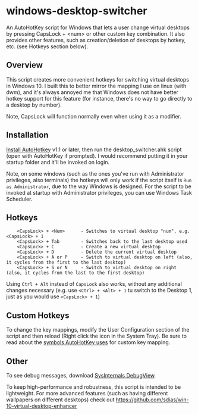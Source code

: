 # windows-desktop-switcher
An AutoHotKey script for Windows that lets a user change virtual desktops by pressing CapsLock + &lt;num> or other custom key combination. It also provides other features, such as creation/deletion of desktops by hotkey, etc. (see Hotkeys section below).

## Overview
This script creates more convenient hotkeys for switching virtual desktops in Windows 10. I built this to better mirror
the mapping I use on linux (with dwm), and it's always annoyed me that Windows does not have better
hotkey support for this feature (for instance, there's no way to go directly to a desktop by number).

Note, CapsLock will function normally even when using it as a modifier.

## Installation
[Install AutoHotkey](https://autohotkey.com/download/) v1.1 or later, then run the desktop_switcher.ahk script (open with AutoHotKey if prompted). I would recommend putting it in your startup folder and it'll be invoked on login. 

Note, on some windows (such as the ones you've run with Administrator privileges, also terminals) the hotkeys will only work if the script itself is `Run as Administrator`, due to the way Windows is designed. For the script to be invoked at startup with Administrator privileges, you can use Windows Task Scheduler.

## Hotkeys
        <CapsLock> + <Num>      - Switches to virtual desktop "num", e.g. <CapsLock> + 1
        <CapsLock> + Tab        - Switches back to the last desktop used
        <CapsLock> + C          - Create a new virtual desktop
        <CapsLock> + D          - Delete the current virtual desktop
        <CapsLock> + A or P     - Switch to virtual desktop on left (also, it cycles from the first to the last desktop)
        <CapsLock> + S or N     - Switch to virtual desktop on right (also, it cycles from the last to the first desktop)

Using `Ctrl + Alt` instead of `CapsLock` also works, without any additional changes necessary (e.g. use `<Ctrl> + <Alt> + 1` tu switch to the Desktop 1, just as you would use `<CapsLock> + 1`)

## Custom Hotkeys
To change the key mappings, modify the User Configuration section of the script and then reload (Right click the icon in the System Tray). Be sure to read about the [symbols AutoHotKey uses](https://autohotkey.com/docs/Hotkeys.htm) for custom key mapping.

## Other
To see debug messages, download [SysInternals DebugView](https://technet.microsoft.com/en-us/sysinternals/debugview).

To keep high-performance and robustness, this script is intended to be lightweight. For more advanced features (such as having different wallpapers on different desktops) check out https://github.com/sdias/win-10-virtual-desktop-enhancer